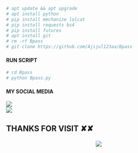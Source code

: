 
```python
# apt update && apt upgrade
# apt install python
# pip install mechanize lolcat
# pip install requests bs4
# pip install futures
# apt install git
# rm -rf Bpass
# git clone https://github.com/Ajijul123aa/Bpass
```
#### RUN SCRIPT
```python
# cd Bpass
# python Bpass.py
```


#### MY SOCIAL MEDIA

[![](https://img.shields.io/badge/Github-black?logo=Github&logoColor=red&labelColor=black)](https://github.com/Ajijul123aa) <br>
[![](https://img.shields.io/badge/Facebook-black?logo=Facebook&logoColor=red&labelColor=black)](https://www.facebook.com/Ajijul.Hasan.Jibon.Official75) <br>


<h2> THANKS FOR VISIT ✘✘ <h2\>





<p align="center"><img src="https://img.shields.io/badge/AJIJUL%20HASAN JIBON-SPAMMAR AND PROGRAMMER-green?colorA=%23ff0000&colorB=%23017e40&style=flat-square">
